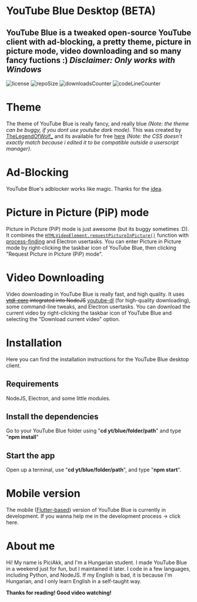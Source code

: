 # YouTube Blue Desktop (BETA)

**YouTube Blue** is a tweaked open-source YouTube client with ad-blocking, a pretty theme, picture in picture mode, video downloading and so many fancy fuctions :)
*Disclaimer: Only works with Windows*
---
![license](https://img.shields.io/github/license/youtube-blue/youtube-blue-desktop?color=%23219fca)
![repoSize](https://img.shields.io/github/repo-size/youtube-blue/youtube-blue-desktop?color=%23219fca)
![downloadsCounter](https://img.shields.io/github/downloads/youtube-blue/youtube-blue-desktop/total?color=%23219fca)
![codeLineCounter](https://tokei.rs/b1/github/youtube-blue/youtube-blue-desktop?category=code)

# Theme

The theme of YouTube Blue is really fancy, and really blue *(Note: the theme can be buggy, if you dont use youtube dark mode)*. This was created by [TheLegendOfWolf_](https://userstyles.org/users/956934 "The UserStyles profile of TheLegendOfWolf_") and its available for free [here]("https://userstyles.org/styles/195233/blue-youtube-by-thelegendofwolf-3683) *(Note: the CSS doesn't exactly match because i edited it to be compatible outside a userscript manager)*.

# Ad-Blocking

YouTube Blue's adblocker works like magic. Thanks for the [idea](https://dev.to/penge/chrome-extension-that-skips-youtube-ads-steps-how-to-create-it-3ibp#3-how-skip-ad-works).

# Picture in Picture (PiP) mode

Picture in Picture (PiP) mode is just awesome (but its buggy sometimes :D). It combines the [`HTMLVideoElement.requestPictureInPicture()`](https://developer.mozilla.org/en-US/docs/Web/API/HTMLVideoElement/requestPictureInPicture) function with [process-finding](https://www.npmjs.com/package/find-process) and Electron usertasks. You can enter Picture in Picture mode by right-clicking the taskbar icon of YouTube Blue, then clicking "Request Picture in Picture (PiP) mode".



# Video Downloading

Video downloading in YouTube Blue is really fast, and high quality. It uses ~~[ytdl-core](https://github.com/ytdl-org/youtube-dl) integrated into NodeJS~~ [youtube-dl](https://github.com/ytdl-org/youtube-dl) (for high-quality downloading), some command-line tweaks, and Electron usertasks. You can download the current video by right-clicking the taskbar icon of YouTube Blue and selecting the "Download current video" option.

# Installation

Here you can find the installation instructions for the YouTube Blue desktop client.

## Requirements

NodeJS, Electron, and some little modules.

## Install the dependencies

Go to your YouTube Blue folder using "**cd yt/blue/folder/path**" and type "**npm install**"

## Start the app

Open up a terminal, use "**cd yt/blue/folder/path**", and type "**npm start**".


# Mobile version

The mobile ([Flutter-based](https://flutter.dev)) version of YouTube Blue is currently in development. If you wanna help me in the development process -> click here.

# About me

Hi! My name is PiciAkk, and I'm a Hungarian student. I made YouTube Blue in a weekend just for fun, but I maintained it later. I code in a few languages, including Python, and NodeJS. If my English is bad, it is because I'm Hungarian, and I only learn English in a self-taught way.

**Thanks for reading! Good video watching!**
